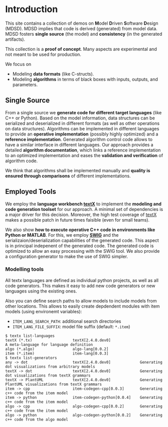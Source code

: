 # Introduction

This site contains a collection of demos on **M**odel **D**riven **S**oftware **D**esign (MDSD). MDSD implies that code is derived (generated) from model data.
MDSD fosters **single source** (the model) and **consistency** (in the generated artifacts).

This collection is a **proof of concept**. Many aspects are experimental
and not meant to be used for production.

We focus on 

 * Modeling **data formats** (like C-structs).
 * Modeling **algorithms** in terms of black boxes with inputs, outputs, and parameters.
 
## Single Source

From a single source we **generate code for different target languages**
(like C++ or Python). Based on the
model information, data structures can be serialized and deserialized in
different formats (as well as other operations on data structures). 
Algorithms can be implemented in different languages to provide an **operative implementation**
(possibly highly optimized) and a **reference implementation**.
Generated algorithm control code allows to have a similar interface in
different languages. Our approach provides a detailed **algorithm documentation**,
which links a reference implementation to an optimized implementation and eases
the **validation and verification** of algorithm code. 

We think that algorithms shall be implemented manually and 
**quality is ensured through comparisons** of different implementations.

## Employed Tools

We employ the **language workbench [textX](http://textx.github.io/textX/stable/)** to implement the **modeling and code generation toolset** for our
approach. A minimal set of dependencies is a major driver for this decision. Moreover, the high test coverage of
[textX](https://github.com/textX/textX) makes a possible patch in future times faisible (even for small teams).


We also show **how to execute operative C++ code in environments like Python or MATLAB**.
For this, we employ **[SWIG](http://www.swig.org/)** and the serializaion/deserialization
capabilities of the generated code. This aspect is in principal indepenent of
the generated code. The generated code is optimized to allow an easy processing 
with the SWIG tool. We also provide a configuration generator to make the
use of SWIG simpler.

### Modelling tools

All textx languages are defined as individual python projects, as well as all code generators. This makes it easy to add new code generators or new languages using the existing ones.

Also you can define search paths to allow models to include models from other locations. This allows to easily create depdendent modules with item models (using environemt variables):
 - `ITEM_LANG_SEARCH_PATH`: additional search directories
 - `ITEM_LANG_FILE_SUFFIX`: model file suffix (default: `*.item`)

```
$ textx list-languages
textX (*.tx)                  textX[2.4.0.dev0]                       A meta-language for language definition
algo (*.algo)                 algo-lang[0.0.2]                        
item (*.item)                 item-lang[0.0.3]                        
$ textx list-generators
any -> dot                    textX[2.4.0.dev0]             Generating dot visualizations from arbitrary models
textX -> dot                  textX[2.4.0.dev0]             Generating dot visualizations from textX grammars
textX -> PlantUML             textX[2.4.0.dev0]             Generating PlantUML visualizations from textX grammars
item -> cpp                   item-codegen-cpp[0.0.3]       Generating c++ code from the item model
item -> python                item-codegen-python[0.0.4]    Generating c++ code from the item model
algo -> cpp                   algo-codegen-cpp[0.0.2]       Generating c++ code from the item model
algo -> python                algo-codegen-python[0.0.2]    Generating c++ code from the algo model
```